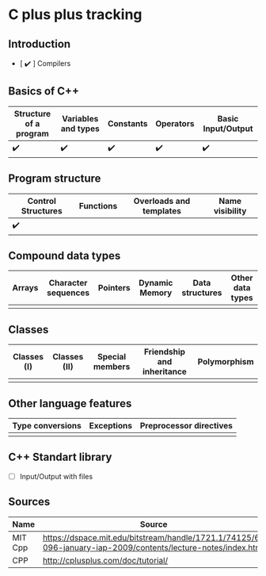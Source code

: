 # C plus plus tracking

## Introduction 

- [ :heavy_check_mark: ]  Compilers

## Basics of C++

Structure of a program |Variables and types|Constants|Operators|Basic Input/Output
-----|-----------|-------|------|----------------
  :heavy_check_mark: |   :heavy_check_mark:       | :heavy_check_mark:    |  :heavy_check_mark:  |  :heavy_check_mark:

## Program structure

Control Structures |Functions|Overloads and templates|Name visibility
-----|-----------|-------|------
 :heavy_check_mark:  |          |     |    

## Compound data types

Arrays|Character sequences|Pointers|Dynamic Memory|Data structures|Other data types
-----|-----------|-------|------|----------------|----
   |          |     |    |             |  

## Classes 

Classes (I)|Classes (II)|Special members|Friendship and inheritance|Polymorphism
-----|-----------|-------|------|---------------
    |       |     |    |           

## Other language features

Type conversions|Exceptions|Preprocessor directives
-----|-----------|-------
   |         |     

## C++ Standart library

-  [ ] Input/Output with files

## Sources

Name|Source
----|-------
MIT Cpp| https://dspace.mit.edu/bitstream/handle/1721.1/74125/6-096-january-iap-2009/contents/lecture-notes/index.htm
CPP | http://cplusplus.com/doc/tutorial/
